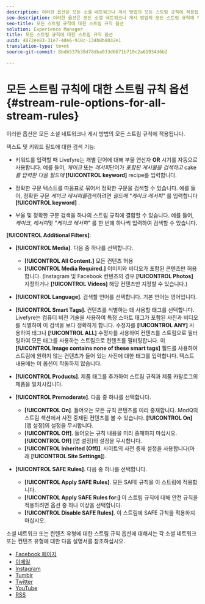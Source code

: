 ```yaml
---
description: 이러한 옵션은 모든 소셜 네트워크나 게시 방법의 모든 스트림 규칙에 적용됩니다.
seo-description: 이러한 옵션은 모든 소셜 네트워크나 게시 방법의 모든 스트림 규칙에 적용됩니다.
seo-title: 모든 스트림 규칙에 대한 스트림 규칙 옵션
solution: Experience Manager
title: 모든 스트림 규칙에 대한 스트림 규칙 옵션
uuid: 4072ee83-31e7-4de6-918c-134b8b8032e1
translation-type: tm+mt
source-git-commit: 8bdb537b38d78dba033d6671b710c2a61934d6b2

---
```



# 모든 스트림 규칙에 대한 스트림 규칙 옵션{#stream-rule-options-for-all-stream-rules}

이러한 옵션은 모든 소셜 네트워크나 게시 방법의 모든 스트림 규칙에 적용됩니다.

텍스트 및 키워드 필드에 대한 검색 기능:

* 키워드를 입력할 때 Livefyre는 개별 단어에 대해 부울 연산자 **OR** 시기를 자동으로 사용합니다. 예를 들어, *케이크* 또는 *레서피*&#x200B;단어가 *포함된 게시물을 검색하고* cake *를 입력한 다음 필드에* **[!UICONTROL keyword]** recipe를 입력합니다.

* 정확한 구문 텍스트를 따옴표로 묶어서 정확한 구문을 검색할 수 있습니다. 예를 들어, 정확한 구문 *케이크 레서피를*&#x200B;검색하려면 *필드에 "케이크 레서피"* 를 입력합니다 **[!UICONTROL keyword]** .

* 부울 및 정확한 구문 검색을 하나의 스트림 규칙에 결합할 수 있습니다. 예를 들어, *케이크*, *레서피*&#x200B;및 *"케이크 레서피"* 를 한 번에 하나씩 입력하여 검색할 수 있습니다.

**[!UICONTROL Additional Filters]**:

* **[!UICONTROL Media]**. 다음 중 하나를 선택합니다.

   * **[!UICONTROL All Content.]** 모든 컨텐츠 허용
   * **[!UICONTROL Media Required.]** 이미지와 비디오가 포함된 콘텐츠만 허용합니다. (Instagram 및 Facebook 컨텐츠의 경우 **[!UICONTROL Photos]** 지정하거나 **[!UICONTROL Videos]** 해당 컨텐츠만 지정할 수 있습니다.)

* **[!UICONTROL Language]**. 검색할 언어를 선택합니다. 기본 언어는 영어입니다.
* **[!UICONTROL Smart Tags]**. 컨텐츠를 식별하는 데 사용할 태그를 선택합니다. Livefyre는 컴퓨터 비전 기술을 사용하여 특정 스마트 태그가 포함된 사진과 비디오를 식별하여 이 검색을 보다 정확하게 합니다. 수정자를 **[!UICONTROL ANY]** 사용하여 태그나 **[!UICONTROL ALL]** 수정자를 사용하여 컨텐츠를 스트림으로 필터링하여 모든 태그를 사용하는 스트림으로 컨텐츠를 필터링합니다. 이 **[!UICONTROL Image contains none of these smart tags]** 필드를 사용하여 스트림에 원하지 않는 컨텐츠가 들어 있는 사진에 대한 태그를 입력합니다. 텍스트 내용에는 이 옵션이 작동하지 않습니다.

* **[!UICONTROL Products]**. 제품 태그를 추가하여 스트림 규칙과 제품 카탈로그의 제품을 일치시킵니다.
* **[!UICONTROL Premoderate]**. 다음 중 하나를 선택합니다.

   * **[!UICONTROL On]**. 들어오는 모든 규칙 콘텐츠를 미리 중재합니다. ModQ의 스트림 섹션에서 사전 중재된 컨텐츠를 볼 수 있습니다. **[!UICONTROL On]** [앱 설정]의 설정을 무시합니다.
   * **[!UICONTROL Off]**. 들어오는 규칙 내용을 미리 중재하지 마십시오. **[!UICONTROL Off]** [앱 설정]의 설정을 무시합니다.
   * **[!UICONTROL Inherited (Off)]**. 사이트의 사전 중재 설정을 사용합니다(아래 **[!UICONTROL Site Settings]**).

* **[!UICONTROL SAFE Rules]**. 다음 중 하나를 선택합니다.
   * **[!UICONTROL Apply SAFE Rules]**. 모든 SAFE 규칙을 이 스트림에 적용합니다.
   * **[!UICONTROL Apply SAFE Rules for:]** 이 스트림 규칙에 대해 안전 규칙을 적용하려면 옵션 중 하나 이상을 선택합니다.
   * **[!UICONTROL Disable SAFE Rules]**. 이 스트림에 SAFE 규칙을 적용하지 마십시오.

소셜 네트워크 또는 컨텐츠 유형에 대한 스트림 규칙 옵션에 대해서는 각 소셜 네트워크 또는 컨텐츠 유형에 대한 다음 설명서를 참조하십시오.

* [Facebook 페이지](../c-streams/c-facebook-page-rules.md#c_facebook_page_rules)
* [이메일](../c-streams/c-email-rules.md#c_email_rules)
* [Instagram](../c-streams/c-instagram-rules.md#c_instagram_rules)
* [Tumblr](../c-streams/c-tumblr-rules.md#c_tumblr_rules)
* [Twitter](../c-streams/c-twitter-rules.md#c_twitter_rules)
* [YouTube](../c-streams/c-youtube-rules/c-youtube-rules.md#c_youtube_rules)
* [RSS](../c-streams/c-rss-rules-streams.md#c_rss_rules_streams)
